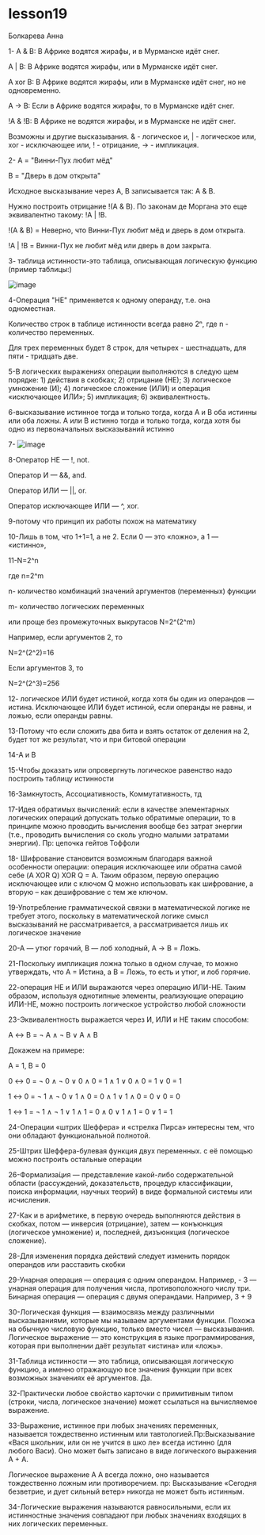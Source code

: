 # lesson19
Болкарева Анна

1- A & B: В Африке водятся жирафы, и в Мурманске идёт снег.

A | B: В Африке водятся жирафы, или в Мурманске идёт снег.

A xor B: В Африке водятся жирафы, или в Мурманске идёт снег, но не одновременно.

A -> B: Если в Африке водятся жирафы, то в Мурманске идёт снег.

!A & !B: В Африке не водятся жирафы, и в Мурманске не идёт снег.

Возможны и другие высказывания. & - логическое и, | - логическое или, xor - исключающее или, ! - отрицание, -> - импликация.

2- A = "Винни-Пух любит мёд"
   
B = "Дверь в дом открыта"

Исходное высказывание через A, B записывается так: A & B.

Нужно построить отрицание !(A & B). По законам де Моргана это еще эквивалентно такому: !A | !B.

!(A & B) = Неверно, что Винни-Пух любит мёд и дверь в дом открыта.

!A | !B = Винни-Пух не любит мёд или дверь в дом закрыта.

3- таблица истинности-это таблица, описывающая логическую функцию (пример таблицы:)

![image](https://github.com/user-attachments/assets/e755d352-aaa6-4e49-9172-39ed0aecf82f)

4-Операция "НЕ" применяется к одному операнду, т.е. она одноместная.

Количество строк в таблице истинности всегда равно 2ⁿ, где n - количество переменных.

Для трех переменных будет 8 строк, для четырех - шестнадцать, для пяти - тридцать две.

5-В логических выражениях операции выполняются в следую щем порядке: 1) действия в скобках; 2) отрицание (НЕ); 3) логическое умножение (И); 4) логическое сложение (ИЛИ) и операция «исключающее ИЛИ»; 5) импликация; 6) эквивалентность. 

6-высказывание истинное тогда и только тогда, когда A и B оба истинны или оба ложны. A или B истинно тогда и только тогда, когда хотя бы одно из первоначальных высказываний истинно

7-
![image](https://github.com/user-attachments/assets/a360ecc8-741b-4f3c-8dcb-78aa66713b48)


8-Оператор НЕ — !, not.

Оператор И — &&, and.

Оператор ИЛИ — ||, or.

Оператор исключающее ИЛИ — ^, xor.

9-потому что принцип их работы похож на математику

10-Лишь в том, что 1+1=1, а не 2. Если 0 — это «ложно», а 1 — «истинно»,

11-N=2^n

где n=2^m 

n- количество комбинаций значений аргументов (переменных) функции

m- количество логических переменных

или проще без промежуточных выкрутасов N=2^(2^m)

Например, если аргументов 2, то

N=2^(2^2)=16

Если аргументов 3, то

N=2^(2^3)=256

12- логическое ИЛИ будет истиной, когда хотя бы один из операндов — истина. Исключающее ИЛИ будет истиной, если операнды не равны, и ложью, если операнды равны.

13-Потому что если сложить два бита и взять остаток от деления на 2, будет тот же результат, что и при битовой операции

14-A и B

15-Чтобы  доказать или опровергнуть логическое равенство надо построить таблицу истинности

16-Замкнутость, Ассоциативность, Коммутативность, тд

17-Идея обратимых вычислений: если в качестве элементарных логических операций допускать только обратимые операции, то в принципе можно проводить вычисления вообще без затрат энергии (т.е., проводить вычисления со сколь угодно малыми затратами энергии). Пр: цепочка  гейтов Тоффоли

18- Шифрование становится возможным благодаря важной особенности операции: операция исключающее или обратна самой себе (A XOR Q) XOR Q = A. Таким образом, первую операцию исключающее или с ключом Q можно использовать как шифрование, а вторую – как дешифрование с тем же ключом.

19-Употребление грамматической связки в математической логике не требует этого, поскольку в математической логике смысл высказываний не рассматривается, а рассматривается лишь их логическое значение

20-А — утюг горячий, В — лоб холодный, А -> B = Ложь.

21-Поскольку импликация ложна только в одном случае, то можно утверждать, что А = Истина, а B = Ложь, то есть и утюг, и лоб горячие.

22-операция НЕ и ИЛИ выражаются через операцию ИЛИ-НЕ. Таким образом, используя однотипные элементы, реализующие операцию ИЛИ-НЕ, можно построить логическое устройство любой сложности

23-Эквивалентность выражается через И, ИЛИ и НЕ таким способом:

A ↔ B = ¬ A ∧ ¬ B ∨ A ∧ B 

Докажем на примере:

A = 1, B = 0

0 ↔ 0 = ¬ 0 ∧ ¬ 0 ∨ 0 ∧ 0 = 1 ∧ 1 ∨ 0 ∧ 0 = 1 ∨ 0 = 1

1 ↔ 0 = ¬ 1 ∧ ¬ 0 ∨ 1 ∧ 0 = 0 ∧ 1 ∨ 1 ∧ 0 = 0 ∨ 0 = 0

1 ↔ 1 = ¬ 1 ∧ ¬ 1 ∨ 1 ∧ 1 = 0 ∧ 0 ∨ 1 ∧ 1 = 0 ∨ 1 = 1

24-Операции «штрих Шеффера» и «стрелка Пирса» интересны тем, что они обладают функциональной полнотой.

25-Штрих Шеффера-булевая функция двух переменных. с её помощью можно построить остальные операции

26-Формализа́ция — представление какой-либо содержательной области (рассуждений, доказательств, процедур классификации, поиска информации, научных теорий) в виде формальной системы или исчисления.

27-Как и в арифметике, в первую очередь выполняются действия в скобках, потом — инверсия (отрицание), затем — конъюнкция (логическое умножение) и, последней, дизъюнкция (логическое сложение).

28-Для изменения порядка действий следует изменить порядок операндов или расставить скобки

29-Унарная операция — операция с одним операндом. Например, - 3 — унарная операция для получения числа, противоположного числу три. Бинарная операция — операция с двумя операндами. Например, 3 + 9

30-Логическая функция — взаимосвязь между различными высказываниями, которые мы называем аргументами функции. Похожа на обычную числовую функцию, только вместо чисел — высказывания. Логическое выражение — это конструкция в языке программирования, которая при выполнении даёт результат «истина» или «ложь».

31-Таблица истинности — это таблица, описывающая логическую функцию, а именно отражающую все значения функции при всех возможных значениях её аргументов. Да.

32-Практически любое свойство карточки с примитивным типом (строки, числа, логическое значение) может ссылаться на вычисляемое выражение.

33-Выражение, истинное при любых значениях переменных, называется тождественно истинным или тавтологией.Пр:Высказывание «Вася школьник, или он не учится в шко ле» всегда истинно (для любого Васи). Оно может быть записано в виде логического выражения А + А.

Логическое выражение А А всегда ложно, оно называется тождественно ложным или противоречием. пр: Высказывание «Сегодня безветрие, и дует сильный ветер» никогда не может быть истинным.

34-Логические выражения называются равносильными, если их истинностные значения совпадают при любых значениях входящих в них логических переменных.
